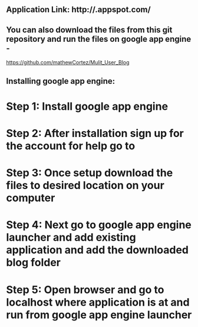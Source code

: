 ## Application Link: http://.appspot.com/

## You can also download the files from this git repository and run the files on google app engine - 
https://github.com/mathewCortez/Mulit_User_Blog

## Installing google app engine: 

# Step 1: Install google app engine 
# Step 2: After installation sign up for the account for help go to 
# Step 3: Once setup download the files to desired location on your computer 
# Step 4: Next go to google app engine launcher and add existing application and add the downloaded blog folder 
# Step 5: Open browser and go to localhost where application is at and run from google app engine launcher